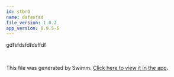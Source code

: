 ```yaml
---
id: stbr0
name: dafasfad
file_version: 1.0.2
app_version: 0.9.5-5
---
```


gdfsfdsfdfdsffdf

<br/>

This file was generated by Swimm. [Click here to view it in the app](https://swimm-web-app.web.app/repos/Z2l0aHViJTNBJTNBVG9tSGFua3MlM0ElM0Fqam9vbm4x/docs/stbr0).